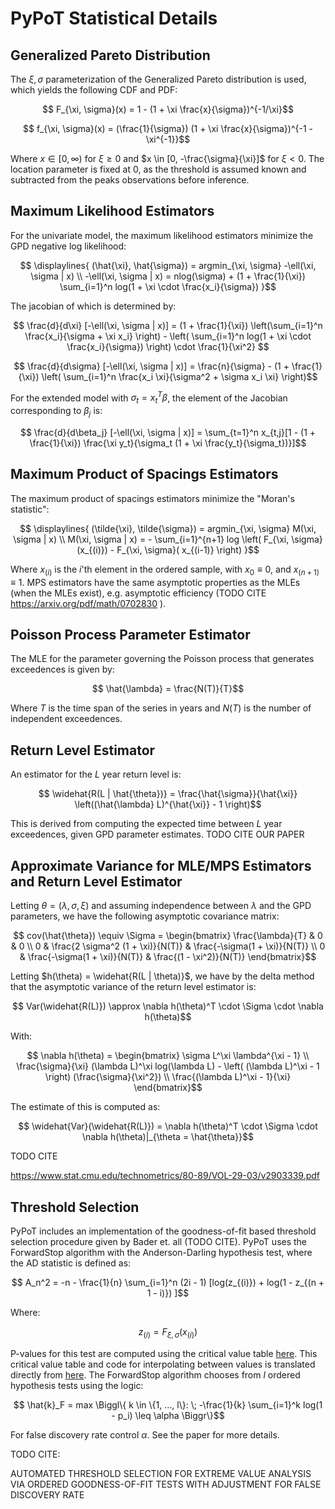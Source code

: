 # PyPoT Statistical Details 

## Generalized Pareto Distribution

The $\xi, \sigma$ parameterization of the Generalized Pareto distribution is used, which yields the following CDF and PDF:

```math
    F_{\xi, \sigma}(x) = 1 - (1 + \xi \frac{x}{\sigma})^{-1/\xi}
```

```math
    f_{\xi, \sigma}(x) = (\frac{1}{\sigma}) (1 + \xi \frac{x}{\sigma})^{-1 - \xi^{-1}}
```

Where $x \in [0, \infty)$ for $\xi \geq 0$ and $x \in [0, -\frac{\sigma}{\xi}]$ for $\xi < 0$.  The location parameter is fixed at 0, as the threshold is assumed known and subtracted from the peaks observations before inference.

## Maximum Likelihood Estimators

For the univariate model, the maximum likelihood estimators minimize the GPD negative log likelihood:

```math
    \displaylines{ (\hat{\xi}, \hat{\sigma}) = argmin_{\xi, \sigma}  -\ell(\xi, \sigma | x) \\
    -\ell(\xi, \sigma | x) = nlog(\sigma) + (1 + \frac{1}{\xi}) \sum_{i=1}^n log(1 + \xi \cdot \frac{x_i}{\sigma}) }
```

The jacobian of which is determined by:

```math
    \frac{d}{d\xi} [-\ell(\xi, \sigma | x)] = (1 + \frac{1}{\xi}) \left(\sum_{i=1}^n \frac{x_i}{\sigma + \xi x_i}  \right) - \left( \sum_{i=1}^n log(1 + \xi \cdot \frac{x_i}{\sigma}) \right) \cdot \frac{1}{\xi^2} 
```

```math
    \frac{d}{d\sigma} [-\ell(\xi, \sigma | x)] = \frac{n}{\sigma} - (1 + \frac{1}{\xi}) \left( \sum_{i=1}^n \frac{x_i \xi}{\sigma^2 + \sigma x_i \xi} \right)
```

For the extended model with $\sigma_t = x_t^T \beta$, the element of the Jacobian corresponding to $\beta_j$ is:

```math
    \frac{d}{d\beta_j} [-\ell(\xi, \sigma | x)] = \sum_{t=1}^n x_{t,j}[1 - (1 + \frac{1}{\xi}) \frac{\xi y_t}{\sigma_t (1 + \xi \frac{y_t}{\sigma_t})}]
```


## Maximum Product of Spacings Estimators

The maximum product of spacings estimators minimize the "Moran's statistic":

```math
    \displaylines{ (\tilde{\xi}, \tilde{\sigma}) = argmin_{\xi, \sigma}  M(\xi, \sigma | x) \\ 
    M(\xi, \sigma | x) = - \sum_{i=1}^{n+1} log \left(  F_{\xi, \sigma}(x_{(i)}) - F_{\xi, \sigma}( x_{(i-1)}  \right) }
```

Where $x_{(i)}$ is the $i$'th element in the ordered sample, with $x_0 \equiv 0$, and $x_{(n+1)} \equiv 1$.  MPS estimators have the same asymptotic properties as the MLEs (when the MLEs exist), e.g. asymptotic efficiency (TODO CITE https://arxiv.org/pdf/math/0702830
).

## Poisson Process Parameter Estimator

The MLE for the parameter governing the Poisson process that generates exceedences is given by:

```math
    \hat{\lambda} = \frac{N(T)}{T}
```

Where $T$ is the time span of the series in years and $N(T)$ is the number of independent exceedences.

## Return Level Estimator

An estimator for the $L$ year return level is:

```math
    \widehat{R(L | \hat{\theta})} = \frac{\hat{\sigma}}{\hat{\xi}} \left((\hat{\lambda} L)^{\hat{\xi}} - 1   \right)
```

This is derived from computing the expected time between $L$ year exceedences, given GPD parameter estimates. TODO CITE OUR PAPER


## Approximate Variance for MLE/MPS Estimators and Return Level Estimator

Letting $\theta = (\lambda, \sigma, \xi)$ and assuming independence between $\lambda$ and the GPD parameters, we have the following asymptotic covariance matrix:

```math
    cov(\hat{\theta}) \equiv \Sigma = \begin{bmatrix}
        \frac{\lambda}{T} & 0 & 0 \\
        0 & \frac{2 \sigma^2 (1 + \xi)}{N(T)} & \frac{-\sigma(1 + \xi)}{N(T)} \\
        0 & \frac{-\sigma(1 + \xi)}{N(T)} & \frac{(1 - \xi^2)}{N(T)}
    \end{bmatrix}
```

Letting $h(\theta) = \widehat{R(L | \theta)}$, we have by the delta method that the asymptotic variance of the return level estimator is:

```math
    Var(\widehat{R(L)}) \approx \nabla h(\theta)^T \cdot  \Sigma \cdot \nabla h(\theta)
```

With:

```math
    \nabla h(\theta) = \begin{bmatrix}
        \sigma L^\xi \lambda^{\xi - 1} \\
        \frac{\sigma}{\xi} (\lambda L)^\xi log(\lambda L) - \left( (\lambda L)^\xi - 1 \right) (\frac{\sigma}{\xi^2}) \\
        \frac{(\lambda L)^\xi - 1}{\xi}
    \end{bmatrix}
```

The estimate of this is computed as:

```math
    \widehat{Var}(\widehat{R(L)}) = \nabla h(\theta)^T \cdot  \Sigma \cdot \nabla h(\theta)|_{\theta = \hat{\theta}}
```

TODO CITE

https://www.stat.cmu.edu/technometrics/80-89/VOL-29-03/v2903339.pdf


## Threshold Selection

PyPoT includes an implementation of the goodness-of-fit based threshold selection procedure given by Bader et. all (TODO CITE).  PyPoT uses the ForwardStop algorithm with the Anderson-Darling hypothesis test, where the AD statistic is defined as:

```math
    A_n^2 = -n - \frac{1}{n} \sum_{i=1}^n (2i - 1) [log(z_{(i)}) + log(1 - z_{(n + 1 - i)}) ]
```

Where:

```math
    z_{(i)} = F_{\xi, \sigma}(x_{(i)})
```

P-values for this test are computed using the critical value table [here](pypot/data/ADQuantiles.csv).  This critical value table and code for interpolating between values is translated directly from [here](https://github.com/brianbader/eva_package/tree/master).  The ForwardStop algorithm chooses from $l$ ordered hypothesis tests using the logic:

```math
    \hat{k}_F = max \Biggl\{ k \in \{1, ..., l\}: \; -\frac{1}{k} \sum_{i=1}^k log(1 - p_i) \leq \alpha \Biggr\}
```

For false discovery rate control $\alpha$.  See the paper for more details.


TODO CITE:

AUTOMATED THRESHOLD SELECTION FOR EXTREME VALUE
ANALYSIS VIA ORDERED GOODNESS-OF-FIT TESTS WITH
ADJUSTMENT FOR FALSE DISCOVERY RATE
